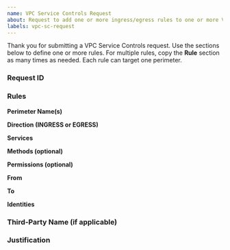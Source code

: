 ```yaml
---
name: VPC Service Controls Request
about: Request to add one or more ingress/egress rules to one or more VPC Service Controls perimeters
labels: vpc-sc-request
---
```


Thank you for submitting a VPC Service Controls request. Use the sections below to define one or more rules. For multiple rules, copy the **Rule** section as many times as needed. Each rule can target one perimeter.

### Request ID


### Rules


**Perimeter Name(s)**  


**Direction (INGRESS or EGRESS)**  


**Services**  


**Methods (optional)**  


**Permissions (optional)**  


**From**  


**To**  


**Identities**  


### Third‑Party Name (if applicable)


### Justification
